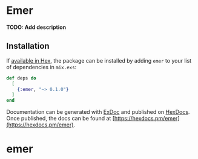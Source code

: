 # Emer

**TODO: Add description**

## Installation

If [available in Hex](https://hex.pm/docs/publish), the package can be installed
by adding `emer` to your list of dependencies in `mix.exs`:

```elixir
def deps do
  [
    {:emer, "~> 0.1.0"}
  ]
end
```

Documentation can be generated with [ExDoc](https://github.com/elixir-lang/ex_doc)
and published on [HexDocs](https://hexdocs.pm). Once published, the docs can
be found at [https://hexdocs.pm/emer](https://hexdocs.pm/emer).

# emer

